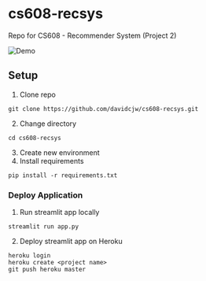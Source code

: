 # cs608-recsys
Repo for CS608 - Recommender System (Project 2)

![Demo]("assets/streamlit-demo.gif")

## Setup
1. Clone repo

```
git clone https://github.com/davidcjw/cs608-recsys.git
```

2. Change directory

```
cd cs608-recsys
```

3. Create new environment
4. Install requirements

```
pip install -r requirements.txt
```

### Deploy Application
1. Run streamlit app locally

```
streamlit run app.py
```

2. Deploy streamlit app on Heroku
```
heroku login
heroku create <project name>
git push heroku master
```